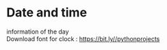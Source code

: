 # Date and time
information of the day            
Download font for clock : https://bit.ly//pythonprojects
